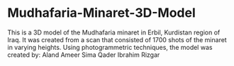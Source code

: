 # Mudhafaria-Minaret-3D-Model
This is a 3D model of the Mudhafaria minaret in Erbil, Kurdistan region of Iraq. It was created from a scan that consisted of 1700 shots of the minaret in varying heights. Using photogrammetric techniques, the model was created by:
Aland Ameer
Sima Qader
Ibrahim Rizgar
